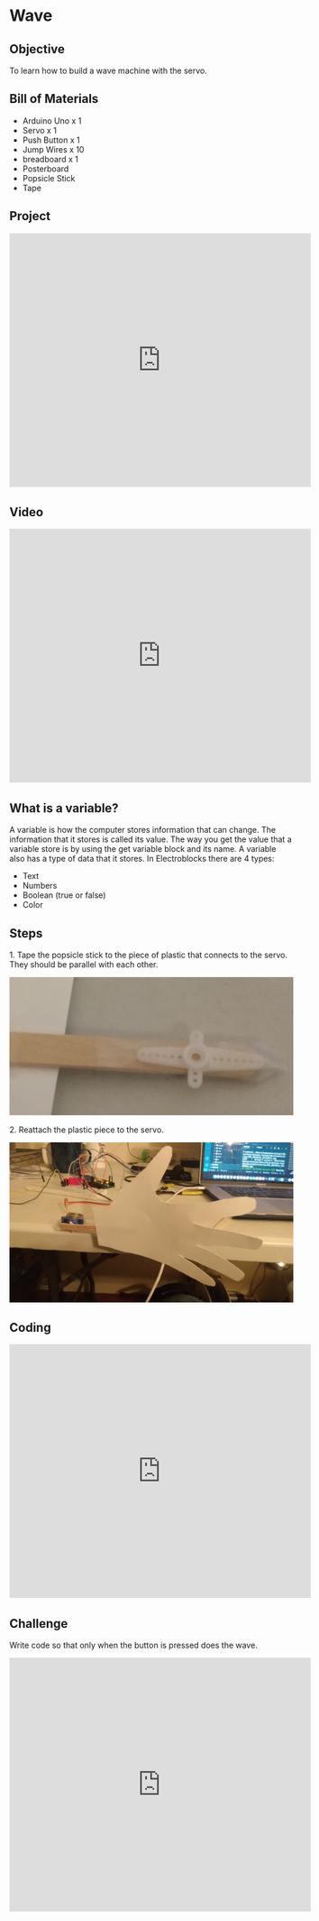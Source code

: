 # Wave

## Objective

To learn how to build a wave machine with the servo.

## Bill of Materials

- Arduino Uno x 1
- Servo x 1
- Push Button x 1
- Jump Wires x 10
- breadboard x 1
- Posterboard
- Popsicle Stick
- Tape

## Project

<iframe width="535" height="450" src="https://www.youtube.com/embed/vwD849lvyxg?rel=0"  frameborder="0" allow="accelerometer; autoplay; clipboard-write; encrypted-media; gyroscope; picture-in-picture" allowfullscreen></iframe>

## Video

<iframe width="535" height="450" src="https://www.youtube.com/embed/IqCjfNvi-28?rel=0"  frameborder="0" allow="accelerometer; autoplay; clipboard-write; encrypted-media; gyroscope; picture-in-picture" allowfullscreen></iframe>

## What is a variable?

A variable is how the computer stores information that can change. The information that it stores is called its value. The way you get the value that a variable store is by using the get variable block and its name. A variable also has a type of data that it stores. In Electroblocks there are 4 types:

- Text
- Numbers
- Boolean (true or false)
- Color

## Steps

1\. Tape the popsicle stick to the piece of plastic that connects to the servo. They should be parallel with each other.

![step1](../assets/wave/step1.jpg)

2\. Reattach the plastic piece to the servo.

![step2](../assets/wave/step2.jpg)

## Coding

<iframe width="535" height="450" src="https://www.youtube.com/embed/U-4OIAiFSXw?rel=0"  frameborder="0" allow="accelerometer; autoplay; clipboard-write; encrypted-media; gyroscope; picture-in-picture" allowfullscreen></iframe>

## Challenge

Write code so that only when the button is pressed does the wave.

<iframe width="535" height="450" src="https://www.youtube.com/embed/o6D0_ERKuVQ?rel=0"  frameborder="0" allow="accelerometer; autoplay; clipboard-write; encrypted-media; gyroscope; picture-in-picture" allowfullscreen></iframe>

